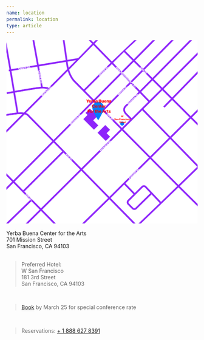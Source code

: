 ```yaml
---
name: location
permalink: location
type: article
---
```

<div id="map">
	<a href="https://www.google.com/maps?ll=37.785262,-122.402424&z=14&t=m&hl=en-US&gl=US" target="_blank">
		<img class="verticallyCentered" src="media/map-01-01.png" />
	</a>
</div>

Yerba Buena Center for the Arts  
701 Mission Street  
San Francisco, CA 94103  
<br/>

>Preferred Hotel:  
>W San Francisco  
>181 3rd Street  
>San Francisco, CA 94103  

<br/>

><a href="https://www.starwoodmeeting.com/Book/BloombergBusinessweek2015" target="_blank">Book</a> by March 25 for special conference rate

<br/>

>Reservations: <a href="tel:1-888 627 8391">+ 1 888 627 8391</a>  

<br/>